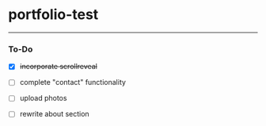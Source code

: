 # portfolio-test


---

### To-Do

- [x] ~~incorporate scrollreveal~~  
- [ ] complete "contact" functionality
- [ ] upload photos 
- [ ] rewrite about section  

